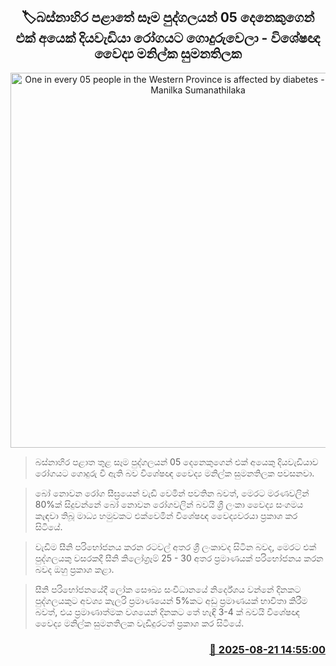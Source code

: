 <p align='center'><b><h2 align='center' title='One in every 05 people in the Western Province is affected by diabetes - Specialist Dr. Manilka Sumanathilaka'>🏷බස්නාහිර පළාතේ සෑම පුද්ගලයන් 05 දෙනෙකුගෙන් එක් අයෙක් දියවැඩියා රෝගයට ගොදුරුවෙලා - විශේෂඥ වෛද්‍ය මනිල්ක සුමනතිලක</h2></b></p>
<p align='center'><img src='https://helakuru.sgp1.cdn.digitaloceanspaces.com/esana/images/lib/manilka-sumanathilaka.jpg' width='600' alt='One in every 05 people in the Western Province is affected by diabetes - Specialist Dr. Manilka Sumanathilaka'></p>

> බස්නාහිර පළාත තුළ සෑම පුද්ගලයන් 05 දෙනෙකුගෙන් එක් අයෙකු දියවැඩියාව රෝගයට ගොදුරු වී ඇති බව විශේෂඥ වෛද්‍ය මනිල්ක සුමනතිලක පවසනවා.

> බෝ නොවන රෝග සීඝ්‍රයෙන් වැඩි වෙමින් පවතින බවත්, මෙරට මරණවලින් 80%ක් සිදුවන්නේ බෝ නොවන රෝගවලින් බවයි ශ්‍රී ලංකා වෛද්‍ය සංගමය කැඳවා තිබූ මාධ්‍ය හමුවකට එක්වෙමින් විශේෂඥ වෛද්‍යවරයා ප්‍රකාශ කර සිටියේ.

> වැඩිම සීනි පරිභෝජනය කරන රටවල් අතර ශ්‍රී ලංකාවද සිටින බවද, මෙරට එක් පුද්ගලයකු වසරකදී සීනි කිලෝග්‍රෑම් 25 - 30 අතර ප්‍රමාණයක් පරිභෝජනය කරන බවද ඔහු ප්‍රකාශ කළා.

> සීනි පරිභෝජනයේදී ලෝක සෞඛ්‍ය සංවිධානයේ නිර්දේශය වන්නේ දිනකට පුද්ගලයකුට අවශ්‍ය කැලරි ප්‍රමාණයෙන් 5%කට අඩු ප්‍රමාණයක් භාවිතා කිරීම බවත්, එය ප්‍රමාණාත්මක වශයෙන් දිනකට තේ හැඳි 3-4 ක් බවයි විශේෂඥ වෛද්‍ය මනිල්ක සුමනතිලක වැඩිදුරටත් ප්‍රකාශ කර සිටියේ.



<h3 align='right'><a href='https://www.helakuru.lk/esana/p/112910/'>📅 2025-08-21 14:55:00</a></h3>
